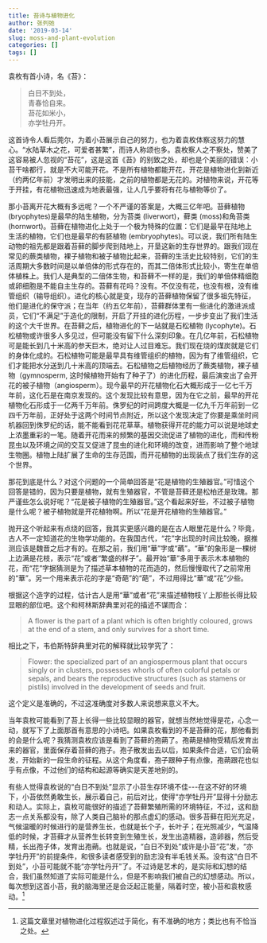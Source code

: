 ```yaml
---
title: 苔诗与植物进化
author: 张列弛
date: '2019-03-14'
slug: moss-and-plant-evolution
categories: []
tags: []
---
```

袁枚有首小诗，名《苔》：

> 白日不到处，  
青春恰自来。  
苔花如米小，  
亦学牡丹开。  

这首诗令人看后莞尔，为着小苔展示自己的努力，也为着袁枚体察这努力的慧心。“水陆草木之花，可爱者甚繁”，而诗人称颂也多。袁枚察人之不察处，赞美了这容易被人忽视的“苔花”，这是这首《苔》的别致之处，却也是个美丽的错误：小苔干啥都行，就是不大可能开花。不是所有植物都能开花，开花是植物进化到新近（约两亿年前）才发明出来的技能，之前的植物都是无花的。对植物来说，开花等于开挂，有花植物迅速成为地表最强，让人几乎要将有花与植物等价了。   

那小苔离开花大概有多远呢？一个不严谨的答案是，大概三亿年吧。苔藓植物 (bryophytes)是最早的陆生植物，分为苔类 (liverwort)，藓类 (moss)和角苔类 (hornwort)。苔藓在植物进化上处于一个极为特殊的位置：它们是最早在陆地上生活的植物，它们也是最早的有胚植物 (embryophytes)。可以说，我们所有陆生动物的祖先都是跟着苔藓的脚步爬到陆地上，开垦这新的生存世界的。跟我们现在常见的蕨类植物，裸子植物和被子植物比起来，苔藓的生活史比较特别，它们的生活周期大多数时间是以单倍体的形式存在的，而其二倍体形式比较小，寄生在单倍体植株上。我们人是典型的二倍体生物，和苔藓不一样的是，我们的单倍体精细胞或卵细胞是不能自主生存的。苔藓有花吗？没有。不仅没有花，也没有根，没有维管组织（输导组织）。进化的核心就是变，现存的苔藓植物保留了很多祖先特征，他们是进化的保守派；在当年（约五亿年前），苔藓群体里有一些进化的激进派成员，它们“不满足”于造化的限制，开启了开挂的进化历程，一步步变出了我们生活的这个大千世界。在苔藓之后，植物进化的下一站就是石松植物 (lycophyte)。石松植物或许很多人多见过，但可能没有留下什么深刻印象。在几亿年前，石松植物可是能长到几十米高的参天巨木，绝对让人过目难忘。我们现在烧的煤炭就是它们的身体化成的。石松植物可能是最早具有维管组织的植物，因为有了维管组织，它们才能把水分送到几十米高的顶端去。石松植物之后植物经历了蕨类植物，裸子植物（gymnosperm, 这时候植物开始有了种子了）的进化历程，最后演变出了会开花的被子植物（angiosperm）。现今最早的开花植物化石大概形成于一亿七千万年前，这化石是在南京发现的。这个发现比较有意思，因为在它之前，最早的开花植物化石形成于一亿两千万年前。侏罗纪的时间跨度大概是一亿九千万年前到一亿四千万年前，正好处于这两个时间节点附近，所以这个发现决定了你要是乘坐时间机器回到侏罗纪的话，能不能看到花花草草。植物获得开花的能力可以说是地球史上浓墨重彩的一笔。随着开花而来的频繁的基因交流促进了植物的进化，而和传粉昆虫以及环境之间的交互又促进了昆虫的进化和环境的改变，进而影响了整个地球生物圈。植物上陆扩展了生命的生存范围，而开花植物的出现装点了我们生存的这个世界。     

那花到底是什么？对这个问题的一个简单回答是“花是植物的生殖器官。”可惜这个回答是错的，因为只要是植物，就有生殖器官，不管是苔藓还是松柏还是玫瑰。那严谨些怎么说好呢？“花是被子植物的生殖器官。”这个看起来好些，不过被子植物是什么呢？被子植物就是开花植物啊。所以“花是开花植物的生殖器官。”     

抛开这个听起来有点绕的回答，我其实更感兴趣的是在古人眼里花是什么？毕竟，古人不一定知道花的生物学功能的。在我国古代，“花”字出现的时间比较晚，据推测应该是魏晋之后才有的。在那之前，我们用“華”字或“蘤”。“華”的象形是一棵树上边满是花枝，表示“花”或者“繁盛的样子”。最开始“華”多用于表示木本植物的花，而“花”字据猜测是为了描述草本植物的花而造的，然后慢慢取代了之前常用的“華”。另一个用来表示花的字是“奇葩”的“葩”，不过用得比“華”或“花”少些。  

根据这个造字的过程，估计古人是用“華”或者“花”来描述植物枝丫上那些长得比较显眼的部位吧。这个和柯林斯辞典里对花的描述不谋而合：

> A flower is the part of a plant which is often brightly coloured, grows at the end of a stem, and only survives for a short time.  

相比之下，韦伯斯特辞典里对花的解释就比较学究了：  

> Flower: the specialized part of an angiospermous plant that occurs singly or in clusters, possesses whorls of often colorful petals or sepals, and bears the reproductive structures (such as stamens or pistils) involved in the development of seeds and fruit.  

这个定义是准确的，不过这准确度对多数人来说想来意义不大。

当年袁枚可能看到了苔上长得一些比较显眼的器官，就想当然地觉得是花，心念一动，就写下了上面那首有意思的小诗吧。如果袁枚看到的不是苔藓的花，那他看到的会是什么呢？我猜测袁枚应该是看到了苔藓的孢蒴了。孢蒴是植物受精后发育出来的器官，里面保存着苔藓的孢子。孢子散发出去以后，如果条件合适，它们会萌发，开始新的一段生命的征程。从这个角度看，孢子跟种子有点像，孢蒴跟花也似乎有点像，不过他们的结构和起源等确实是天差地别的。  

有些人觉得袁枚说的“白日不到处”显示了小苔生存环境不佳---在这不好的环境下，小苔依然勇敢生长，展示着自己，前后对比，使得“亦学牡丹开”显得十分励志和动人。实际上，袁枚可能很好的描述了苔藓繁殖所需的环境特征，不过，这和励志一点关系都没有，除了人类自己脑补的那点虚幻的感动。很多苔藓在阳光充足，气候温暖的时候进行的是营养生长，也就是长个子，长叶子；在光照减少，气温降低的时候，才苔藓才从营养生长转变到生殖生长，发生出造精器，造卵器，然后受精，长出孢子体，发育出孢蒴。也就是说，“白日不到处”或许是小苔“花”发，“亦学牡丹开”的前提条件，和很多读者感受到的励志没有半毛钱关系。没有这“白日不到处”，小苔可能就不能“亦学牡丹开”了。不过诗是艺术的，是实际和幻想的结合，我们虽然知道了实际可能是什么，但是不影响我们被自己的幻想感动。所以，每次想到这首小苔，我的脑海里还是会泛起正能量，隔着时空，被小苔和袁枚感动。[^1]

[^1]: 这篇文章里对植物进化过程叙述过于简化，有不准确的地方；类比也有不恰当之处。









